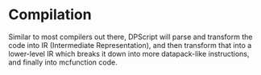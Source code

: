 # Compilation

Similar to most compilers out there, DPScript will parse and transform the code into
IR (Intermediate Representation), and then transform that into a lower-level IR which
breaks it down into more datapack-like instructions, and finally into mcfunction code.
